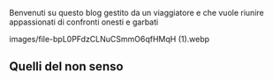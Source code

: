 Benvenuti su questo blog gestito da un viaggiatore e che vuole riunire appassionati di confronti onesti e garbati

images/file-bpL0PFdzCLNuCSmmO6qfHMqH (1).webp

## Quelli del non senso

